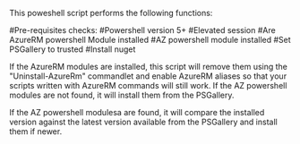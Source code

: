 This poweshell script performs the following functions:

#Pre-requisites checks:
#Powershell version 5+
#Elevated session 
#Are AzureRM powershell Module installed
#AZ powershell module installed
#Set PSGallery to trusted
#Install nuget

If the AzureRM modules are installed, this script will remove them using the "Uninstall-AzureRm" commandlet and enable AzureRM aliases so that your scripts written with AzureRM commands will still work.
If the AZ powershell modules are not found, it will install them from the PSGallery.

If the AZ powershell modulesa are found, it will compare the installed version against the latest version available from the PSGallery and install them if newer.

